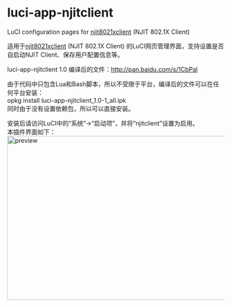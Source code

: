 luci-app-njitclient
===================

LuCI configuration pages for <a href="https://github.com/liuqun/njit8021xclient/" target="_blank">njit8021xclient</a> (NJIT 802.1X Client)

适用于<a href="https://github.com/liuqun/njit8021xclient" target="_blank">njit8021xclient</a> (NJIT 802.1X Client) 的LuCI网页管理界面，支持设置是否自启动NJIT Client、保存用户配置信息等。

luci-app-njitclient 1.0 编译后的文件：<a href="http://pan.baidu.com/s/1CbPal" target="_blank">http://pan.baidu.com/s/1CbPal</a>

由于代码中只包含Lua和Bash脚本，所以不受限于平台，编译后的文件可以在任何平台安装：<br/>
opkg install luci-app-njitclient_1.0-1_all.ipk<br/>
同时由于没有设置依赖包，所以可以直接安装。

安装后请访问LuCI中的“系统”->“启动项”，并将“njitclient”设置为启用。<br/>
本插件界面如下：<br/>
<img src="http://fmn.rrimg.com/fmn056/20131206/2350/large_NXd0_4b74000045e3125d.jpg" width="720" height="380" alt="preview" />
